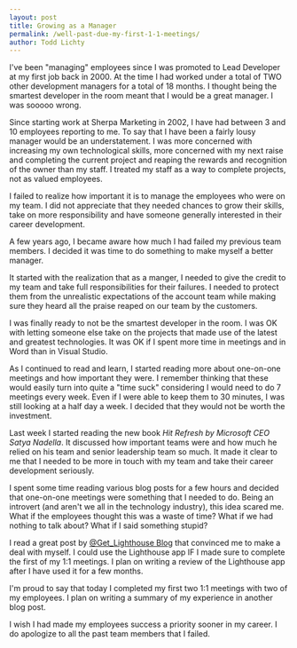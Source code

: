 ```yaml
---
layout: post
title: Growing as a Manager
permalink: /well-past-due-my-first-1-1-meetings/
author: Todd Lichty
---
```

<!--kg-card-begin: markdown--><p>I've been &quot;managing&quot; employees since I was promoted to Lead Developer at my first job back in 2000. At the time I had worked under a total of TWO other development managers for a total of 18 months. I thought being the smartest developer in the room meant that I would be a great manager. I was sooooo wrong.</p>
<p>Since starting work at Sherpa Marketing in 2002, I have had between 3 and 10 employees reporting to me. To say that I have been a fairly lousy manager would be an understatement. I was more concerned with increasing my own technological skills, more concerned with my next raise and completing the current project and reaping the rewards and recognition of the owner than my staff. I treated my staff as a way to complete projects, not as valued employees.</p>
<p>I failed to realize how important it is to manage the employees who were on my team. I did not appreciate that they needed chances to grow their skills, take on more responsibility and have someone generally interested in their career development.</p>
<p>A few years ago, I became aware how much I had failed my previous team members. I decided it was time to do something to make myself a better manager.</p>
<p>It started with the realization that as a manger, I needed to give the credit to my team and take full responsibilities for their failures. I needed to protect them from the unrealistic expectations of the account team while making sure they heard all the praise reaped on our team by the customers.</p>
<p>I was finally ready to not be the smartest developer in the room. I was OK with letting someone else take on the projects that made use of the latest and greatest technologies. It was OK if I spent more time in meetings and in Word than in Visual Studio.</p>
<p>As I continued to read and learn, I started reading more about one-on-one meetings and how important they were. I remember thinking that these would easily turn into quite a &quot;time suck&quot; considering I would need to do 7 meetings every week. Even if I were able to keep them to 30 minutes, I was still looking at a half day a week. I decided that they would not be worth the investment.</p>
<p>Last week I started reading the new book <em>Hit Refresh by Microsoft CEO Satya Nadella</em>. It discussed how important teams were and how much he relied on his team and senior leadership team so much. It made it clear to me that I needed to be more in touch with my team and take their career development seriously.</p>
<p>I spent some time reading various blog posts for a few hours and decided that one-on-one meetings were something that I needed to do. Being an introvert (and aren't we all in the technology industry), this idea scared me. What if the employees thought this was a waste of time? What if we had nothing to talk about? What if I said something stupid?</p>
<p>I read a great post by <a href="https://getlighthouse.com/blog/">@Get_Lighthouse Blog</a> that convinced me to make a deal with myself. I could use the Lighthouse app IF I made sure to complete the first of my 1:1 meetings. I plan on writing a review of the Lighthouse app after I have used it for a few months.</p>
<p>I'm proud to say that today I completed my first two 1:1 meetings with two of my employees. I plan on writing a summary of my experience in another blog post.</p>
<p>I wish I had made my employees success a priority sooner in my career. I do apologize to all the past team members that I failed.</p>
<!--kg-card-end: markdown-->
